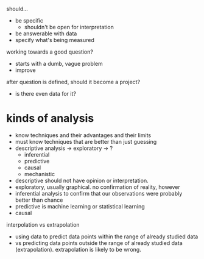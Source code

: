 should...
- be specific
	- shouldn't be open for interpretation
- be answerable with data
- specify what's being measured

working towards a good question?
- starts with a dumb, vague problem
- improve

after question is defined, should it become a project?
- is there even data for it?

# kinds of analysis
- know techniques and their advantages and their limits
- must know techniques that are better than just guessing
- descriptive analysis -> exploratory -> ? 
	- inferential
	- predictive
	- causal
	- mechanistic
- descriptive should not have opinion or interpretation.
- exploratory, usually graphical. no confirmation of reality, however
- inferential analysis to confirm that our observations were probably better than chance
- predictive is machine learning or statistical learning
- causal

interpolation vs extrapolation
- using data to predict data points within the range of already studied data
- vs predicting data points outside the range of already studied data (extrapolation). extrapolation is likely to be wrong.